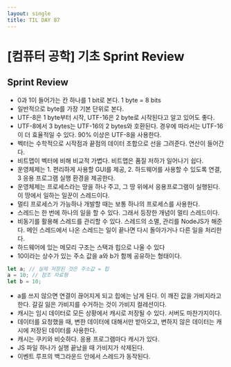 ```yaml
---
layout: single
title: TIL DAY 87
---
```


# [컴퓨터 공학] 기초 Sprint Review

## Sprint Review

- 0과 1이 들어가는 칸 하나를 1 bit로 본다. 1 byte = 8 bits
- 일반적으로 byte를 가장 기본 단위로 본다.
- UTF-8은 1 byte부터 시작, UTF-16은 2 byte로 시작된다고 알고 있어도 좋다.
- UTF-8에서 3 bytes는 UTF-16의 2 bytes와 호환된다. 경우에 따라서는 UTF-16이 더 효율적일 수 있다. 90% 이상은 UTF-8을 사용한다.
- 벡터는 수학적으로 시작점과 끝점의 데이터 조합으로 선을 그려준다. 연산이 들어간다.
- 비트맵이 벡터에 비해 비교적 가볍다. 비트맵은 품질 저하가 일어나기 쉽다.
- 운영체제는 1. 편리하게 사용할 GUI를 제공, 2. 하드웨어를 사용할 수 있도록 연결, 3 응용 프로그램 실행 환경을 제공한다.
- 운영체제는 프로세스라는 땅을 하나 주고, 그 땅 위에서 응용프로그램이 실행된다. 이 땅에서 일하는 일꾼이 스레드이다.
- 멀티 프로세스가 가능하나 개발할 때는 보통 하나의 프로세스를 사용한다.
- 스레드는 한 번에 하나의 일을 할 수 있다. 그래서 등장한 개념이 멀티 스레드이다.
- 비동기를 활용해 스레드를 관리할 수 있다. 스레드의 소멸, 관리를 NodeJS가 해준다. 메인 스레드에서 나온 스레드는 일이 끝나면 다시 돌아가거나 다른 일을 처리한다.
- 하드웨어에 있는 메모리 구조는 스택과 힙으로 나울 수 있다
- 10이라는 상수가 있는 주소 값을 a와 b가 함께 공유하는 형태이다.

```jsx
let a; // 실제 저장된 것은 주소값 = 힙
a = 10; // 참조 자료형
let b = 10;
```

- a를 쓰지 않으면 연결이 끊어지게 되고 힙에는 남게 된다. 이 깨진 값을 가비지라고 한다. 갈길 잃은 가비지를 수거하는 것이 가비지 컬레션이다.
- 캐시는 임시 데이터로 모든 상황에서 캐시로 저장될 수 있다. 서버도 마찬가지이다.
- 데이터를 요청했을 때, 변한 데이터에 대해서만 받아오고, 변하지 않은 데이터는 캐시에 저장된 데이터를 사용한다.
- 캐시는 쿠키와 비슷하다. 응용 프로그램마다 캐시가 있다.
- JS 파일 하나가 실행 끝났을 때 가비지가 삭제된다.
- 이벤트 루프의 백그라운드 안에서 스레드가 동작된다.